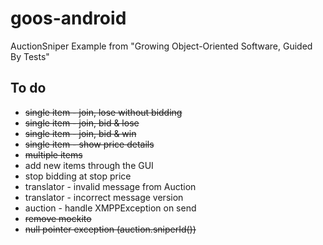 goos-android
============

AuctionSniper Example from "Growing Object-Oriented Software, Guided By Tests"

To do
-----
 * ~~single item - join, lose without bidding~~
 * ~~single item - join, bid & lose~~
 * ~~single item - join, bid & win~~
 * ~~single item - show price details~~
 * ~~multiple items~~
 * add new items through the GUI
 * stop bidding at stop price
 * translator - invalid message from Auction
 * translator - incorrect message version
 * auction - handle XMPPException on send
 * ~~remove mockito~~
 * ~~null pointer exception (auction.sniperId())~~
